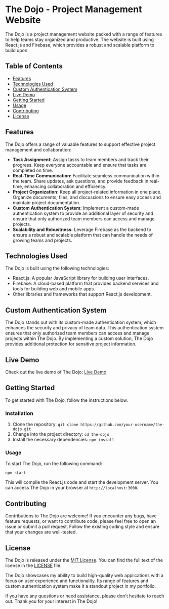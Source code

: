 # The Dojo - Project Management Website

The Dojo is a project management website packed with a range of features to help teams stay organized and productive. The website is built using React.js and Firebase, which provides a robust and scalable platform to build upon.
 
## Table of Contents
- [Features](#features)
- [Technologies Used](#technologies-used)
- [Custom Authentication System](#custom-authentication-system)
- [Live Demo](#live-demo)
- [Getting Started](#getting-started)
- [Usage](#usage)
- [Contributing](#contributing)
- [License](#license)

## Features

The Dojo offers a range of valuable features to support effective project management and collaboration:

- **Task Assignment:** Assign tasks to team members and track their progress. Keep everyone accountable and ensure that tasks are completed on time.
- **Real-Time Communication:** Facilitate seamless communication within the team. Share updates, ask questions, and provide feedback in real-time, enhancing collaboration and efficiency.
- **Project Organization:** Keep all project-related information in one place. Organize documents, files, and discussions to ensure easy access and maintain project documentation.
- **Custom Authentication System:** Implement a custom-made authentication system to provide an additional layer of security and ensure that only authorized team members can access and manage projects.
- **Scalability and Robustness:** Leverage Firebase as the backend to ensure a robust and scalable platform that can handle the needs of growing teams and projects.

## Technologies Used

The Dojo is built using the following technologies:

- React.js: A popular JavaScript library for building user interfaces.
- Firebase: A cloud-based platform that provides backend services and tools for building web and mobile apps.
- Other libraries and frameworks that support React.js development.

## Custom Authentication System

The Dojo stands out with its custom-made authentication system, which enhances the security and privacy of team data. This authentication system ensures that only authorized team members can access and manage projects within The Dojo. By implementing a custom solution, The Dojo provides additional protection for sensitive project information.

## Live Demo

Check out the live demo of The Dojo: [Live Demo](https://the-dojo-app.netlify.app/)

## Getting Started

To get started with The Dojo, follow the instructions below.

### Installation

1. Clone the repository: `git clone https://github.com/your-username/the-dojo.git`
2. Change into the project directory: `cd the-dojo`
3. Install the necessary dependencies: `npm install`

### Usage

To start The Dojo, run the following command:

```shell
npm start
```

This will compile the React.js code and start the development server. You can access The Dojo in your browser at `http://localhost:3000`.

## Contributing

Contributions to The Dojo are welcome! If you encounter any bugs, have feature requests, or want to contribute code, please feel free to open an issue or submit a pull request. Follow the existing coding style and ensure that your changes are well-tested.

## License

The Dojo is released under the [MIT License](LICENSE). You can find the full text of the license in the [LICENSE](LICENSE) file.


The Dojo showcases my ability to build high-quality web applications with a focus on user experience and functionality. Its range of features and custom authentication system make it a standout project in my portfolio.

If you have any questions or need assistance, please don't hesitate to reach out. Thank you for your interest in The Dojo!

